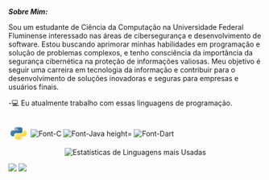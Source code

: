 **_Sobre Mim:_**

Sou um estudante de Ciência da Computação na Universidade Federal Fluminense interessado nas áreas de cibersegurança e desenvolvimento de software. Estou buscando aprimorar minhas habilidades em programação e solução de problemas complexos, e tenho consciência da importância da segurança cibernética na proteção de informações valiosas. Meu objetivo é seguir uma carreira em tecnologia da informação e contribuir para o desenvolvimento de soluções inovadoras e seguras para empresas e usuários finais.

-:computer: Eu atualmente trabalho com essas linguagens de programação.

  <div style="display: inline_block"><br> 
  <img align="center" alt="Font-Python" height="30" width="40" src="https://raw.githubusercontent.com/devicons/devicon/master/icons/python/python-original.svg">
  <img align="center" alt="Font-C" height="30" width="40"  src="https://cdn.jsdelivr.net/gh/devicons/devicon/icons/c/c-original.svg" />
  <img align="center" alt="Font-Java height="30" width="40"  src="https://cdn.jsdelivr.net/gh/devicons/devicon/icons/java/java-original.svg" />
  <img align="center" alt="Font-Dart" height="30" width="40"  src="https://cdn.jsdelivr.net/gh/devicons/devicon/icons/dart/dart-original.svg" />
    
<p align="center">
  <img src="https://github-readme-stats.vercel.app/api/top-langs/?username=Yatako&theme=dark&hide_border=true&include_all_commits=false&count_private=false&layout=compact" alt="Estatísticas de Linguagens mais Usadas">
</p>

![](https://github-readme-stats.vercel.app/api?username=Yatako&theme=dark&hide_border=true&include_all_commits=false&count_private=false)
![](https://github-readme-streak-stats.herokuapp.com/?user=Yatako&theme=dark&hide_border=true)<br/>

            
          
</div>


